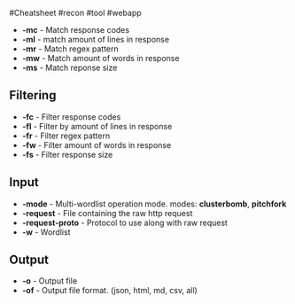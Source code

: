 #Cheatsheet #recon #tool #webapp 
-  **-mc** - Match response codes
-   **-ml** - match amount of lines in response
-   **-mr** - Match regex pattern
-   **-mw** - Match amount of words in response
-   **-ms** - Match reponse size

## Filtering

-   **-fc** - Filter response codes
-   **-fl** - Filter by amount of lines in response
-   **-fr** - Filter regex pattern
-   **-fw** - Filter amount of words in response
-   **-fs** - Filter response size

## Input

-   **-mode** - Multi-wordlist operation mode. modes: **clusterbomb**, **pitchfork**
-   **-request** - File containing the raw http request
-   **-request-proto** - Protocol to use along with raw request
-   **-w** - Wordlist

## Output

-   **-o** - Output file
-   **-of** - Output file format. (json, html, md, csv, all)